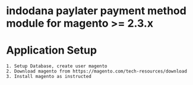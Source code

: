 # indodana paylater payment method module for magento >= 2.3.x 
# Application Setup
    1. Setup Database, create user magento 
    2. Download magento from https://magento.com/tech-resources/download
    3. Install magento as instructed
